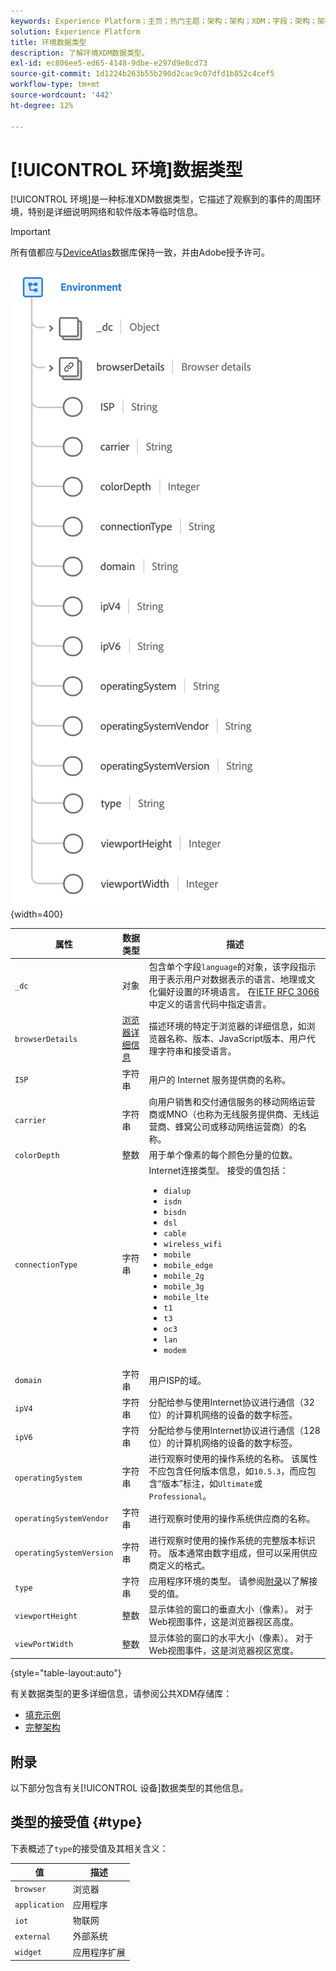 ```yaml
---
keywords: Experience Platform；主页；热门主题；架构；架构；XDM；字段；架构；架构；环境；数据类型；数据类型；
solution: Experience Platform
title: 环境数据类型
description: 了解环境XDM数据类型。
exl-id: ec806ee5-ed65-4148-9dbe-e297d9e8cd73
source-git-commit: 1d1224b263b55b290d2cac9c07dfd1b852c4cef5
workflow-type: tm+mt
source-wordcount: '442'
ht-degree: 12%

---
```


# [!UICONTROL 环境]数据类型

[!UICONTROL 环境]是一种标准XDM数据类型，它描述了观察到的事件的周围环境，特别是详细说明网络和软件版本等临时信息。

>[!IMPORTANT]
>
>所有值都应与[DeviceAtlas](https://deviceatlas.com)数据库保持一致，并由Adobe授予许可。

![](../images/data-types/environment.png){width=400}

| 属性 | 数据类型 | 描述 |
| --- | --- | --- |
| `_dc` | 对象 | 包含单个字段`language`的对象，该字段指示用于表示用户对数据表示的语言、地理或文化偏好设置的环境语言。 在[IETF RFC 3066](https://www.ietf.org/rfc/rfc3066.txt)中定义的语言代码中指定语言。 |
| `browserDetails` | [浏览器详细信息](./browser-details.md) | 描述环境的特定于浏览器的详细信息，如浏览器名称、版本、JavaScript版本、用户代理字符串和接受语言。 |
| `ISP` | 字符串 | 用户的 Internet 服务提供商的名称。 |
| `carrier` | 字符串 | 向用户销售和交付通信服务的移动网络运营商或MNO（也称为无线服务提供商、无线运营商、蜂窝公司或移动网络运营商）的名称。 |
| `colorDepth` | 整数 | 用于单个像素的每个颜色分量的位数。 |
| `connectionType` | 字符串 | Internet连接类型。 接受的值包括： <ul><li>`dialup`</li><li>`isdn`</li><li>`bisdn`</li><li>`dsl`</li><li>`cable`</li><li>`wireless_wifi`</li><li>`mobile`</li><li>`mobile_edge`</li><li>`mobile_2g`</li><li>`mobile_3g`</li><li>`mobile_lte`</li><li>`t1`</li><li>`t3`</li><li>`oc3`</li><li>`lan`</li><li>`modem`</li></ul> |
| `domain` | 字符串 | 用户ISP的域。 |
| `ipV4` | 字符串 | 分配给参与使用Internet协议进行通信（32位）的计算机网络的设备的数字标签。 |
| `ipV6` | 字符串 | 分配给参与使用Internet协议进行通信（128位）的计算机网络的设备的数字标签。 |
| `operatingSystem` | 字符串 | 进行观察时使用的操作系统的名称。 该属性不应包含任何版本信息，如`10.5.3`，而应包含“版本”标注，如`Ultimate`或`Professional`。 |
| `operatingSystemVendor` | 字符串 | 进行观察时使用的操作系统供应商的名称。 |
| `operatingSystemVersion` | 字符串 | 进行观察时使用的操作系统的完整版本标识符。 版本通常由数字组成，但可以采用供应商定义的格式。 |
| `type` | 字符串 | 应用程序环境的类型。 请参阅[附录](#type)以了解接受的值。 |
| `viewportHeight` | 整数 | 显示体验的窗口的垂直大小（像素）。 对于Web视图事件，这是浏览器视区高度。 |
| `viewPortWidth` | 整数 | 显示体验的窗口的水平大小（像素）。 对于Web视图事件，这是浏览器视区宽度。 |

{style="table-layout:auto"}

有关数据类型的更多详细信息，请参阅公共XDM存储库：

* [填充示例](https://github.com/adobe/xdm/blob/master/components/datatypes/environment.example.1.json)
* [完整架构](https://github.com/adobe/xdm/blob/master/components/datatypes/environment.schema.json)

## 附录

以下部分包含有关[!UICONTROL 设备]数据类型的其他信息。

## 类型的接受值 {#type}

下表概述了`type`的接受值及其相关含义：

| 值 | 描述 |
| --- | --- |
| `browser` | 浏览器 |
| `application` | 应用程序 |
| `iot` | 物联网 |
| `external` | 外部系统 |
| `widget` | 应用程序扩展 |
